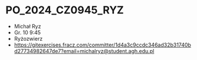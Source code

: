 # PO_2024_CZ0945_RYZ

- Michał Ryz
- Gr. 10 9:45
- Ryżozwierz
- https://gitexercises.fracz.com/committer/1d4a3c9ccdc346ad32b31740bd27734982647de7?email=michalryz@student.agh.edu.pl
